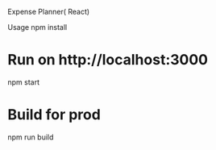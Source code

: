 Expense Planner( React)

Usage
npm install

# Run on http://localhost:3000
npm start

# Build for prod
npm run build